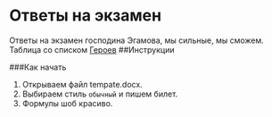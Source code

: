 # Ответы на экзамен
Ответы на экзамен господина Эгамова, мы сильные, мы сможем.
Таблица со списком [Героев]
##Инструкции

###Как начать
1. Открываем файл tempate.docx.<br>
2. Выбираем стиль `обычный` и пишем билет.<br>
3. Формулы шоб красиво.<br>



<!-- LINKS -->
[Героев]: https://docs.google.com/spreadsheets/d/1njUITFYbpNZC9YprjCelOm1pyQAFbN_Y8ts_kLhrhug/edit#gid=0
